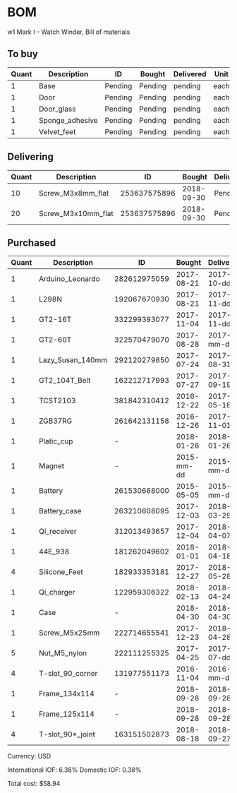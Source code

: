 # BOM
w1 Mark I - Watch Winder, Bill of materials

## To buy
| Quant | Description        | ID             | Bought     | Delivered  | Unit | Charge | Taxes |   Cost |
|-------|--------------------|----------------|------------|------------|------|--------|-------|--------|
|     1 | Base               | Pending        | Pending    | pending    | each |        |       |        |
|     1 | Door               | Pending        | Pending    | pending    | each |        |       |        |
|     1 | Door_glass         | Pending        | Pending    | pending    | each |        |       |        |
|     1 | Sponge_adhesive    | Pending        | Pending    | pending    | each |        |       |        |
|     1 | Velvet_feet        | Pending        | Pending    | pending    | each |        |       |        |

## Delivering
| Quant | Description        | ID             | Bought     | Delivered  | Unit | Charge | Taxes |   Cost |
|-------|--------------------|----------------|------------|------------|------|--------|-------|--------|
|    10 | Screw_M3x8mm_flat  |   253637575896 | 2018-09-30 | Pending    | each |   0.99 |       |        |
|    20 | Screw_M3x10mm_flat |   253637575896 | 2018-09-30 | Pending    | each |   1.07 |       |        |

## Purchased
| Quant | Description        | ID             | Bought     | Delivered  | Unit | Charge | Taxes |   Cost |
|-------|--------------------|----------------|------------|------------|------|--------|-------|--------|
|     1 | Arduino_Leonardo   |   282612975059 | 2017-08-21 | 2017-10-dd | each |   6.50 |  0.41 |   6.91 |
|     1 | L298N              |   192067670930 | 2017-08-21 | 2017-11-dd | each |   1.63 |  0.10 |   1.73 |
|     1 | GT2-16T            |   332299393077 | 2017-11-04 | 2017-11-dd | each |   1.99 |  0.13 |   2.12 |
|     1 | GT2-60T            |   322570479070 | 2017-08-28 | 2017-mm-dd | each |   3.32 |  0.20 |   3.52 |
|     1 | Lazy_Susan_140mm   |   292120279850 | 2017-07-24 | 2017-08-31 | each |   7.14 |  0.44 |   7.58 |
|     1 | GT2_104T_Belt      |   162212717993 | 2017-07-27 | 2017-09-19 | each |   2.08 |  0.13 |   2.21 |
|     1 | TCST2103           |   381842310412 | 2016-12-22 | 2017-05-18 | each |   0.80 |  0.05 |   0.85 |
|     1 | ZGB37RG            |   261642131158 | 2016-12-26 | 2017-11-01 | each |  15.99 |  1.01 |  17.00 |
|     1 | Platic_cup         |              - | 2018-01-26 | 2018-01-26 | each |   2.82 |  0.00 |   2.82 |
|     1 | Magnet             |              - | 2015-mm-dd | 2015-mm-dd | each |   0.00 |  0.00 |   0.00 |
|     1 | Battery            |   261530668000 | 2015-05-05 | 2015-mm-dd | each |   1.11 |  0.06 |   1.17 |
|     1 | Battery_case       |   263210608095 | 2017-12-03 | 2018-03-29 | each |   0.78 |  0.05 |   0.83 |
|     1 | Qi_receiver        |   312013493657 | 2017-12-04 | 2018-04-07 | each |   1.90 |  0.11 |   2.01 |
|     1 | 44E_938            |   181262049602 | 2018-01-01 | 2018-04-18 | each |   0.93 |  0.06 |   0.99 |
|     4 | Silicone_Feet      |   182933353181 | 2017-12-27 | 2018-05-28 | each |   0.04 |  0.01 |   0.05 |
|     1 | Qi_charger         |   122959306322 | 2018-02-13 | 2018-04-24 | each |   2.83 |  0.17 |   3.00 |
|     1 | Case               | -              | 2018-04-30 | 2018-04-30 | each |   1.00 |  0.00 |   1.00 |
|     1 | Screw_M5x25mm      |   222714655541 | 2017-12-23 | 2018-04-28 | each |   0.20 |  0.02 |   0.22 |
|     5 | Nut_M5_nylon       |   222111255325 | 2017-04-25 | 2017-07-dd | each |   0.50 |  0.05 |   0.55 |
|     4 | T-slot_90_corner   |   131977551173 | 2016-11-04 | 2016-mm-dd | each |   1.00 |  0.06 |   1.06 |
|     1 | Frame_134x114      | -              | 2018-09-28 | 2018-09-28 | each |   0.99 |  0.00 |   0.99 |
|     1 | Frame_125x114      | -              | 2018-09-28 | 2018-09-28 | each |   0.99 |  0.00 |   0.99 |
|     4 | T-slot_90*_joint   |   163151502873 | 2018-08-18 | 2018-09-27 | each |   1.26 |  0.08 |   1.34 |

Currency: USD

International IOF: 6.38%
Domestic IOF: 0.38%

Total cost: $58.94
